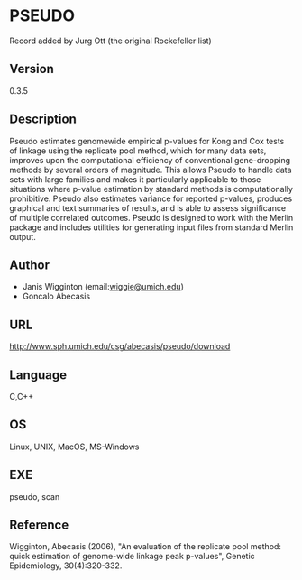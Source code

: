 # PSEUDO
Record added by Jurg Ott (the original Rockefeller list)

## Version
0.3.5

## Description
Pseudo estimates genomewide empirical p-values for Kong and Cox tests of linkage using the replicate pool method, which for many data sets, improves upon the computational efficiency of conventional gene-dropping methods by several orders of magnitude. This allows Pseudo to handle data sets with large families and makes it particularly applicable to those situations where p-value estimation by standard methods is computationally prohibitive. Pseudo also estimates variance for reported p-values, produces graphical and text summaries of results, and is able to assess significance of multiple correlated outcomes. Pseudo is designed to work with the Merlin package and includes utilities for generating input files from standard Merlin output.

## Author
* Janis Wigginton (email:wiggie@umich.edu)
* Goncalo Abecasis

## URL
http://www.sph.umich.edu/csg/abecasis/pseudo/download

## Language
C,C++

## OS
Linux, UNIX, MacOS, MS-Windows

## EXE
pseudo, scan

## Reference
Wigginton, Abecasis (2006), "An evaluation of the replicate pool method: quick estimation of genome-wide linkage peak p-values", Genetic Epidemiology, 30(4):320-332.